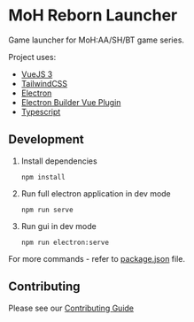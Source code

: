 # MoH Reborn Launcher

Game launcher for MoH:AA/SH/BT game series.

Project uses:

- [VueJS 3](https://v3.vuejs.org/)
- [TailwindCSS](https://tailwindcss.com/)
- [Electron](https://www.electronjs.org/)
- [Electron Builder Vue Plugin](https://nklayman.github.io/vue-cli-plugin-electron-builder/)
- [Typescript](https://www.typescriptlang.org/)


## Development

1. Install dependencies
    ```
    npm install
    ```
   
2. Run full electron application in dev mode
    ```
    npm run serve
    ```
   
3. Run gui in dev mode
    ```
    npm run electron:serve
    ```

For more commands - refer to [package.json](package.json) file.

## Contributing

Please see our [Contributing Guide](.github/CONTRIBUTING.md)
